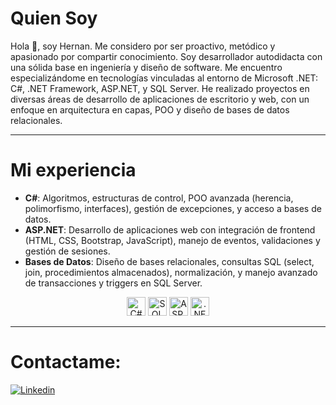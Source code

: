 # Quien Soy
Hola 👋, soy Hernan. Me considero por ser proactivo, metódico y apasionado por compartir conocimiento. Soy desarrollador autodidacta con una sólida base en ingeniería y diseño de software. Me encuentro especializándome en tecnologías vinculadas al entorno de Microsoft .NET: C#, .NET Framework, ASP.NET, y SQL Server. He realizado proyectos en diversas áreas de desarrollo de aplicaciones de escritorio y web, con un enfoque en arquitectura en capas, POO y diseño de bases de datos relacionales.

---
# Mi experiencia
- **C#**: Algoritmos, estructuras de control, POO avanzada (herencia, polimorfismo, interfaces), gestión de excepciones, y acceso a bases de datos.
- **ASP.NET**: Desarrollo de aplicaciones web con integración de frontend (HTML, CSS, Bootstrap, JavaScript), manejo de eventos, validaciones y gestión de sesiones.
- **Bases de Datos**: Diseño de bases relacionales, consultas SQL (select, join, procedimientos almacenados), normalización, y manejo avanzado de transacciones y triggers en SQL Server.

<p align="center">
  <img src="https://user-images.githubusercontent.com/87341430/210485998-cf59413f-afca-4219-9b4b-b86096c0181e.png" alt="C#" width="30" height="30" />
  <img src="https://user-images.githubusercontent.com/87341430/210486568-61d797b8-ef8c-499b-bb3b-b65218ba8ec2.png" alt="SQL" width="30" height="30" />
  <img src="https://user-images.githubusercontent.com/87341430/210487731-320c625e-342c-431a-a377-74c139fc7375.png" alt="ASP.NET" width="30" height="30" />
  <img src="https://learn.microsoft.com/dotnet/media/dotnet-logo.png" alt=".NET" width="30" height="30" />
</p>

---

# Contactame:
[![Linkedin](https://img.shields.io/badge/LinkedIn-0077B5?style=for-the-badge&logo=linkedin&logoColor=white)](https://www.linkedin.com/in/david-hernan-nequi/)

